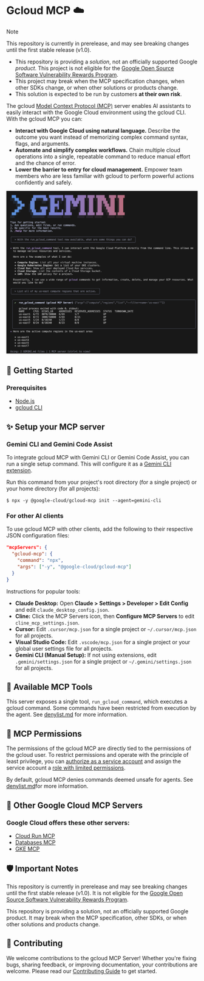 # Gcloud MCP ☁️

> [!NOTE]
> This repository is currently in prerelease, and may see breaking changes
> until the first stable release (v1.0).
>
> - This repository is providing a _solution_, not an officially supported
>   Google _product_. This project is not eligible for the [Google Open Source Software Vulnerability Rewards Program](https://bughunters.google.com/open-source-security).
> - This project may break when the MCP specification changes, when other
>   SDKs change, or when other solutions or products change.
> - This solution is expected to be run by customers **at their own risk**.

The gcloud [Model Context Protocol (MCP)](https://modelcontextprotocol.io/docs/getting-started/intro) server enables AI assistants to easily interact with the Google Cloud environment using the gcloud CLI. With the gcloud MCP you can:

- **Interact with Google Cloud using natural language.** Describe the outcome you want instead of memorizing complex command syntax, flags, and arguments.
- **Automate and simplify complex workflows.** Chain multiple cloud operations into a single, repeatable command to reduce manual effort and the chance of error.
- **Lower the barrier to entry for cloud management.** Empower team members who are less familiar with gcloud to perform powerful actions confidently and safely.

![Google Cloud MCP screenshot](./doc/assets/gemini-gcloud-mcp-screenshot.png)

## 🚀 Getting Started

### Prerequisites

- [Node.js](https://nodejs.org)
- [gcloud CLI](https://cloud.google.com/sdk/docs/install)

## ✨ Setup your MCP server

### Gemini CLI and Gemini Code Assist

To integrate gcloud MCP with Gemini CLI or Gemini Code Assist, you can run a single setup command. This will configure it as a [Gemini CLI extension](https://github.com/google-gemini/gemini-cli/blob/main/docs/extension.md).

Run this command from your project's root directory (for a single project) or your home directory (for all projects):

```shell
$ npx -y @google-cloud/gcloud-mcp init --agent=gemini-cli
```

### For other AI clients

To use gcloud MCP with other clients, add the following to their respective JSON configuration files:

```json
"mcpServers": {
  "gcloud-mcp": {
    "command": "npx",
    "args": ["-y", "@google-cloud/gcloud-mcp"]
  }
}
```

Instructions for popular tools:

- **Claude Desktop:** Open **Claude > Settings > Developer > Edit Config** and edit `claude_desktop_config.json`.
- **Cline:** Click the MCP Servers icon, then **Configure MCP Servers** to edit `cline_mcp_settings.json`.
- **Cursor:** Edit `.cursor/mcp.json` for a single project or `~/.cursor/mcp.json` for all projects.
- **Visual Studio Code:** Edit `.vscode/mcp.json` for a single project or your global user settings file for all projects.
- **Gemini CLI (Manual Setup):** If not using extensions, edit `.gemini/settings.json` for a single project or `~/.gemini/settings.json` for all projects.

## 🧰 Available MCP Tools

This server exposes a single tool, `run_gcloud_command`, which executes a gcloud command. Some commands have been restricted from execution by the agent. See [denylist.md](doc/denylist.md) for more information.

## 🔑 MCP Permissions

The permissions of the gcloud MCP are directly tied to the permissions of the gcloud user. To restrict permissions and operate with the principle of least privilege, you can [authorize as a service account](https://cloud.google.com/sdk/docs/authorizing#service-account) and assign the service account a [role with limited permissions](https://cloud.google.com/iam/docs/roles-overview).

By default, gcloud MCP denies commands deemed unsafe for agents. See [denylist.md](doc/denylist.md)for more information.

## 💫 Other Google Cloud MCP Servers

### Google Cloud offers these other servers:

- [Cloud Run MCP](https://github.com/GoogleCloudPlatform/cloud-run-mcp)
- [Databases MCP](https://github.com/googleapis/genai-toolbox)
- [GKE MCP](https://github.com/GoogleCloudPlatform/gke-mcp)

## 🛡️ Important Notes

This repository is currently in prerelease and may see breaking changes until the first stable release (v1.0). It is not eligible for the [Google Open Source Software Vulnerability Rewards Program](https://bughunters.google.com/open-source-security).

This repository is providing a solution, not an officially supported Google product. It may break when the MCP specification, other SDKs, or when other solutions and products change.

## 👥 Contributing

We welcome contributions to the gcloud MCP Server! Whether you're fixing bugs, sharing feedback, or improving documentation, your contributions are welcome. Please read our [Contributing Guide](CONTRIBUTING.md) to get started.

